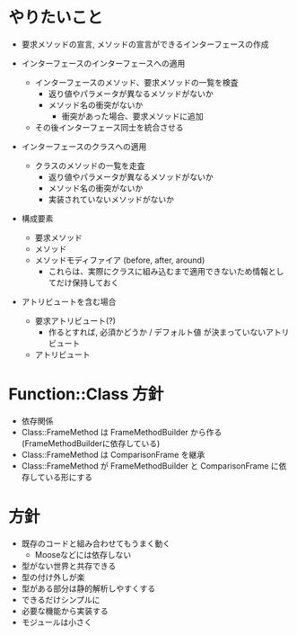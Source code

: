 # やりたいこと
- 要求メソッドの宣言, メソッドの宣言ができるインターフェースの作成
- インターフェースのインターフェースへの適用
    - インターフェースのメソッド、要求メソッドの一覧を検査
      - 返り値やパラメータが異なるメソッドがないか
      - メソッド名の衝突がないか
          - 衝突があった場合、要求メソッドに追加
    - その後インターフェース同士を統合させる
- インターフェースのクラスへの適用
    - クラスのメソッドの一覧を走査
      - 返り値やパラメータが異なるメソッドがないか
      - メソッド名の衝突がないか
      - 実装されていないメソッドがないか

- 構成要素
    - 要求メソッド
    - メソッド
    - メソッドモディファイア (before, after, around)
        - これらは、実際にクラスに組み込むまで適用できないため情報としてだけ保持しておく
- アトリビュートを含む場合
    - 要求アトリビュート(?)
        - 作るとすれば, 必須かどうか / デフォルト値 が決まっていないアトリビュート
    - アトリビュート

# Function::Class 方針
- 依存関係
- Class::FrameMethod は FrameMethodBuilder から作る(FrameMethodBuilderに依存している)
- Class::FrameMethod は ComparisonFrame を継承
- Class::FrameMethod が FrameMethodBuilder と ComparisonFrame に依存している形にする

# 方針
- 既存のコードと組み合わせてもうまく動く
  - Mooseなどには依存しない
- 型がない世界と共存できる
- 型の付け外しが楽
- 型がある部分は静的解析しやすくする
- できるだけシンプルに
- 必要な機能から実装する
- モジュールは小さく

